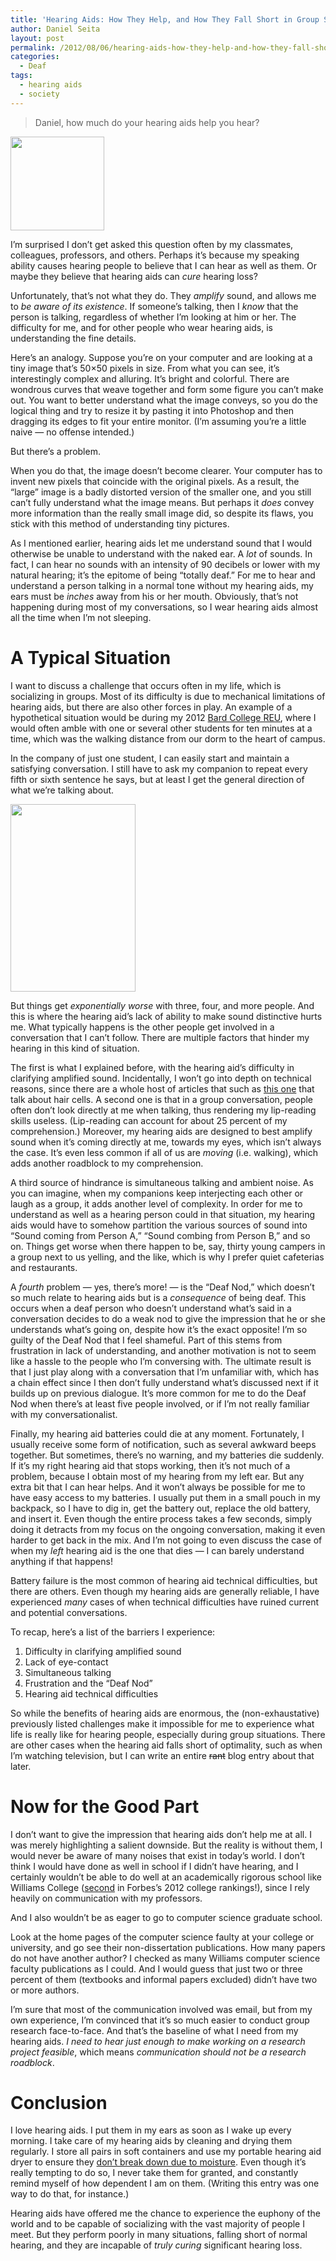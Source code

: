 ```yaml
---
title: 'Hearing Aids: How They Help, and How They Fall Short in Group Situations'
author: Daniel Seita
layout: post
permalink: /2012/08/06/hearing-aids-how-they-help-and-how-they-fall-short-in-group-situations/
categories:
  - Deaf
tags:
  - hearing aids
  - society
---
```


> Daniel, how much do your hearing aids help you hear?

<a href="http://seitad.wordpress.com/2012/07/30/hearing-aids-how-they-help-and-how-they-fall-short-in-group-situations/starkeyhearingaids/" rel="attachment wp-att-379"><img class="alignright size-thumbnail wp-image-379" title="StarkeyHearingAids" alt="" src="http://seitad.files.wordpress.com/2012/07/starkeyhearingaids.jpg?w=150" width="150" height="150" /></a>

I&#8217;m surprised I don&#8217;t get asked this question often by my classmates, colleagues,
professors, and others. Perhaps it&#8217;s because my speaking ability causes hearing people to
believe that I can hear as well as them. Or maybe they believe that hearing aids can *cure* hearing
loss?

Unfortunately, that&#8217;s not what they do. They *amplify* sound, and allows me to *be aware of
its existence*. If someone&#8217;s talking, then I *know* that the person is talking, regardless of
whether I&#8217;m looking at him or her. The difficulty for me, and for other people who wear
hearing aids, is understanding the fine details.

<!--more-->

Here&#8217;s an analogy. Suppose you&#8217;re on your computer and are looking at a tiny image
that&#8217;s 50&#215;50 pixels in size. From what you can see, it&#8217;s interestingly complex and
alluring. It&#8217;s bright and colorful. There are wondrous curves that weave together and form
some figure you can&#8217;t make out. You want to better understand what the image conveys, so you
do the logical thing and try to resize it by pasting it into Photoshop and then dragging its edges
to fit your entire monitor. (I&#8217;m assuming you&#8217;re a little naive &#8212; no offense
intended.)

But there&#8217;s a problem.

When you do that, the image doesn&#8217;t become clearer. Your computer has to invent new pixels
that coincide with the original pixels. As a result, the &#8220;large&#8221; image is a badly
distorted version of the smaller one, and you still can&#8217;t fully understand what the image
means. But perhaps it *does* convey more information than the really small image did, so despite its
flaws, you stick with this method of understanding tiny pictures.

As I mentioned earlier, hearing aids let me understand sound that I would otherwise be unable to understand with the naked ear. A *lot* of sounds. In fact, I can hear no sounds with an intensity of 90 decibels or lower with my natural hearing; it&#8217;s the epitome of being &#8220;totally deaf.&#8221; For me to hear and understand a person talking in a normal tone without my hearing aids, my ears must be *inches* away from his or her mouth. Obviously, that&#8217;s not happening during most of my conversations, so I wear hearing aids almost all the time when I&#8217;m not sleeping.

# A Typical Situation

I want to discuss a challenge that occurs often in my life, which is socializing in groups. Most of its difficulty is due to mechanical limitations of hearing aids, but there are also other forces in play. An example of a hypothetical situation would be during my 2012 [Bard College REU][1], where I would often amble with one or several other students for ten minutes at a time, which was the walking distance from our dorm to the heart of campus.

In the company of just one student, I can easily start and maintain a satisfying conversation. I still have to ask my companion to repeat every fifth or sixth sentence he says, but at least I get the general direction of what we&#8217;re talking about.

<a href="http://seitad.wordpress.com/2012/07/30/hearing-aids-how-they-help-and-how-they-fall-short-in-group-situations/bardsciencecenter/" rel="attachment wp-att-386"><img class="alignleft size-medium wp-image-386" title="BardScienceCenter" alt="" src="http://seitad.files.wordpress.com/2012/07/bardsciencecenter.jpg?w=200" width="200" height="300" /></a>

But things get *exponentially worse* with three, four, and more people. And this is where the
hearing aid&#8217;s lack of ability to make sound distinctive hurts me. What typically happens is
the other people get involved in a conversation that I can&#8217;t follow. There are multiple
factors that hinder my hearing in this kind of situation.

The first is what I explained before, with the hearing aid&#8217;s difficulty in clarifying amplified sound. Incidentally, I won&#8217;t go into depth on technical reasons, since there are a whole host of articles that such as [this one][2] that talk about hair cells. A second one is that in a group conversation, people often don&#8217;t look directly at me when talking, thus rendering my lip-reading skills useless. (Lip-reading can account for about 25 percent of my comprehension.) Moreover, my hearing aids are designed to best amplify sound when it&#8217;s coming directly at me, towards my eyes, which isn&#8217;t always the case. It&#8217;s even less common if all of us are *moving* (i.e. walking), which adds another roadblock to my comprehension.

A third source of hindrance is simultaneous talking and ambient noise. As you can imagine, when my companions keep interjecting each other or laugh as a group, it adds another level of complexity. In order for me to understand as well as a hearing person could in that situation, my hearing aids would have to somehow partition the various sources of sound into &#8220;Sound coming from Person A,&#8221; &#8220;Sound combing from Person B,&#8221; and so on. Things get worse when there happen to be, say, thirty young campers in a group next to us yelling, and the like, which is why I prefer quiet cafeterias and restaurants.

A *fourth* problem &#8212; yes, there&#8217;s more! &#8212; is the &#8220;Deaf Nod,&#8221; which doesn&#8217;t so much relate to hearing aids but is a *consequence* of being deaf. This occurs when a deaf person who doesn’t understand what’s said in a conversation decides to do a weak nod to give the impression that he or she understands what’s going on, despite how it’s the exact opposite! I’m so guilty of the Deaf Nod that I feel shameful. Part of this stems from frustration in lack of understanding, and another motivation is not to seem like a hassle to the people who I’m conversing with. The ultimate result is that I just play along with a conversation that I’m unfamiliar with, which has a chain effect since I then don’t fully understand what’s discussed next if it builds up on previous dialogue. It’s more common for me to do the Deaf Nod when there’s at least five people involved, or if I’m not really familiar with my conversationalist.

Finally, my hearing aid batteries could die at any moment. Fortunately, I usually receive some form of notification, such as several awkward beeps together. But sometimes, there&#8217;s no warning, and my batteries die suddenly. If it&#8217;s my right hearing aid that stops working, then it&#8217;s not much of a problem, because I obtain most of my hearing from my left ear. But any extra bit that I can hear helps. And it won&#8217;t always be possible for me to have easy access to my batteries. I usually put them in a small pouch in my backpack, so I have to dig in, get the battery out, replace the old battery, and insert it. Even though the entire process takes a few seconds, simply doing it detracts from my focus on the ongoing conversation, making it even harder to get back in the mix. And I&#8217;m not going to even discuss the case of when my *left* hearing aid is the one that dies &#8212; I can barely understand anything if that happens!

Battery failure is the most common of hearing aid technical difficulties, but there are others. Even though my hearing aids are generally reliable, I have experienced *many* cases of when technical difficulties have ruined current and potential conversations.

To recap, here&#8217;s a list of the barriers I experience:

  1. Difficulty in clarifying amplified sound
  2. Lack of eye-contact
  3. Simultaneous talking
  4. Frustration and the &#8220;Deaf Nod&#8221;
  5. Hearing aid technical difficulties

So while the benefits of hearing aids are enormous, the (non-exhaustative) previously listed challenges make it impossible for me to experience what life is really like for hearing people, especially during group situations. There are other cases when the hearing aid falls short of optimality, such as when I&#8217;m watching television, but I can write an entire <del datetime="2012-07-30T17:31:20+00:00">rant</del> blog entry about that later.

# Now for the Good Part

I don’t want to give the impression that hearing aids don’t help me at all. I was merely highlighting a salient downside. But the reality is without them, I would never be aware of many noises that exist in today&#8217;s world. I don&#8217;t think I would have done as well in school if I didn&#8217;t have hearing, and I certainly wouldn&#8217;t be able to do well at an academically rigorous school like Williams College ([second][3] in Forbes&#8217;s 2012 college rankings!), since I rely heavily on communication with my professors.

And I also wouldn&#8217;t be as eager to go to computer science graduate school.

Look at the home pages of the computer science faulty at your college or university, and go see their non-dissertation publications. How many papers do not have another author? I checked as many Williams computer science faculty publications as I could. And I would guess that just two or three percent of them (textbooks and informal papers excluded) didn&#8217;t have two or more authors.

I&#8217;m sure that most of the communication involved was email, but from my own experience, I&#8217;m convinced that it&#8217;s so much easier to conduct group research face-to-face. And that&#8217;s the baseline of what I need from my hearing aids. *I need to hear just enough to make working on a research project feasible*, which means *communication should not be a research roadblock*.

# Conclusion

I love hearing aids. I put them in my ears as soon as I wake up every morning. I take care of my hearing aids by cleaning and drying them regularly. I store all pairs in soft containers and use my portable hearing aid dryer to ensure they [don&#8217;t break down due to moisture][4]. Even though it&#8217;s really tempting to do so, I never take them for granted, and constantly remind myself of how dependent I am on them. (Writing this entry was one way to do that, for instance.)

Hearing aids have offered me the chance to experience the euphony of the world and to be capable of socializing with the vast majority of people I meet. But they perform poorly in many situations, falling short of normal hearing, and they are incapable of *truly curing* significant hearing loss.

 [1]: http://seitad.wordpress.com/2012/06/03/summer-at-bard/
 [2]: http://www.aidsoff.org/the-reality-about-hearing-aids-the-cure-for-hearing-loss.html
 [3]: http://www.forbes.com/top-colleges/list/
 [4]: http://seitad.wordpress.com/2012/07/18/dont-get-hearing-aids-with-touch-screens/
